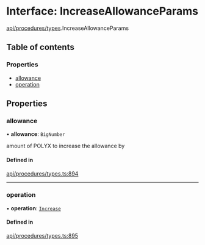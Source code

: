 # Interface: IncreaseAllowanceParams

[api/procedures/types](../wiki/api.procedures.types).IncreaseAllowanceParams

## Table of contents

### Properties

- [allowance](../wiki/api.procedures.types.IncreaseAllowanceParams#allowance)
- [operation](../wiki/api.procedures.types.IncreaseAllowanceParams#operation)

## Properties

### allowance

• **allowance**: `BigNumber`

amount of POLYX to increase the allowance by

#### Defined in

[api/procedures/types.ts:894](https://github.com/PolymeshAssociation/polymesh-sdk/blob/07b115c8/src/api/procedures/types.ts#L894)

___

### operation

• **operation**: [`Increase`](../wiki/api.procedures.types.AllowanceOperation#increase)

#### Defined in

[api/procedures/types.ts:895](https://github.com/PolymeshAssociation/polymesh-sdk/blob/07b115c8/src/api/procedures/types.ts#L895)
